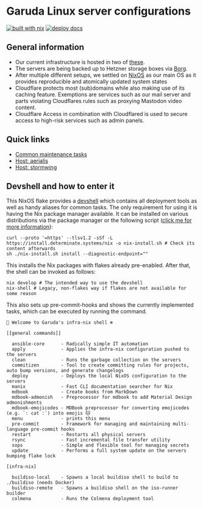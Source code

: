 # Garuda Linux server configurations

[![built with nix](https://img.shields.io/static/v1?logo=nixos&logoColor=white&label=&message=Built%20with%20Nix&color=41439a)](https://builtwithnix.org) [![deploy docs](https://github.com/garuda-linux/infrastructure-nix/actions/workflows/pages.yml/badge.svg)](https://github.com/garuda-linux/infrastructure-nix/actions/workflows/pages.yml)

## General information

- Our current infrastructure is hosted in two of [these](https://www.hetzner.com/dedicated-rootserver/ex44).
- The servers are being backed up to Hetzner storage boxes via [Borg](https://www.borgbackup.org/).
- After multiple different setups, we settled on [NixOS](https://nixos.org/) as our main OS as it provides reproducible
  and atomically updated system states
- Cloudflare protects most (sub)domains while also making use of its caching feature.
  Exemptions are services such as our mail server and parts violating Cloudflares rules such as proxying Mastodon video content.
- Cloudflare Access in combination with Cloudflared is used to secure access to high-risk services such as admin panels.

## Quick links

- [Common maintenance tasks](https://docs.garudalinux.net/common)
- [Host: aerialis](https://docs.garudalinux.net/hosts/aerialis)
- [Host: stormwing](https://docs.garudalinux.net/hosts/stormwing)

## Devshell and how to enter it

This NixOS flake provides a [devshell](https://github.com/numtide/devshell)
which contains all deployment tools as well as handy aliases for common tasks.
The only requirement for using it is having the Nix package manager available.
It can be installed on various distributions via the package manager or the following
script ([click me for more information](https://zero-to-nix.com/start/install)):

```shell
curl --proto '=https' --tlsv1.2 -sSf -L https://install.determinate.systems/nix -o nix-install.sh # Check its content afterwards
sh ./nix-install.sh install --diagnostic-endpoint=""
```

This installs the Nix packages with flakes already pre-enabled. After that, the shell can be invoked as follows:

```shell
nix develop # The intended way to use the devshell
nix-shell # Legacy, non-flakes way if flakes are not available for some reason
```

This also sets up pre-commit-hooks and shows the currently implemented tasks, which can be executed by running the
command.

```shell
🔨 Welcome to Garuda's infra-nix shell ❄️

[[general commands]]

  ansible-core      - Radically simple IT automation
  apply             - Applies the infra-nix configuration pushed to the servers
  clean             - Runs the garbage collection on the servers
  commitizen        - Tool to create committing rules for projects, auto bump versions, and generate changelogs
  deploy            - Deploys the local NixOS configuration to the servers
  manix             - Fast CLI documentation searcher for Nix
  mdbook            - Create books from MarkDown
  mdbook-admonish   - Preprocessor for mdbook to add Material Design admonishments
  mdbook-emojicodes - MDBook preprocessor for converting emojicodes (e.g. `: cat :`) into emojis 🐱
  menu              - prints this menu
  pre-commit        - Framework for managing and maintaining multi-language pre-commit hooks
  restart           - Restarts all physical servers
  rsync             - Fast incremental file transfer utility
  sops              - Simple and flexible tool for managing secrets
  update            - Performs a full system update on the servers bumping flake lock

[infra-nix]

  buildiso-local    - Spawns a local buildiso shell to build to ./buildiso (needs Docker)
  buildiso-remote   - Spawns a buildiso shell on the iso-runner builder
  colmena           - Runs the Colmena deployment tool
